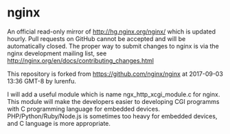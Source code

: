 # nginx
An official read-only mirror of http://hg.nginx.org/nginx/ which is updated hourly. Pull requests on GitHub cannot be accepted and will be automatically closed. The proper way to submit changes to nginx is via the nginx development mailing list, see http://nginx.org/en/docs/contributing_changes.html

This repository is forked from https://github.com/nginx/nginx at 2017-09-03 13:36 GMT-8 by lurenfu.

I will add a useful module which is name ngx_http_xcgi_module.c for nginx. This module will make the developers easier to developing CGI programms with C programming language for embedded devices. PHP/Python/Ruby/Node.js is sometimes too heavy for embedded devices, and C language is more appropriate.
